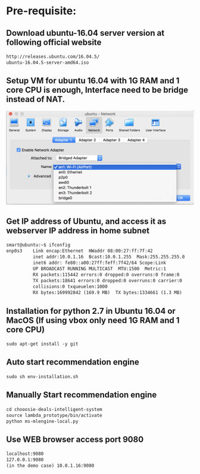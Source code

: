 # Pre-requisite:
## Download ubuntu-16.04 server version at following official website
```
http://releases.ubuntu.com/16.04.5/
ubuntu-16.04.5-server-amd64.iso
```
## Setup VM for ubuntu 16.04 with 1G RAM and 1 core CPU is enough, Interface need to be bridge instead of NAT.
![nic-setup](nic-setup.png)
## Get IP address of Ubuntu, and access it as webserver IP address in home subnet
```
smart@ubuntu:~$ ifconfig
enp0s3    Link encap:Ethernet  HWaddr 08:00:27:ff:7f:42  
          inet addr:10.0.1.16  Bcast:10.0.1.255  Mask:255.255.255.0
          inet6 addr: fe80::a00:27ff:feff:7f42/64 Scope:Link
          UP BROADCAST RUNNING MULTICAST  MTU:1500  Metric:1
          RX packets:115442 errors:0 dropped:0 overruns:0 frame:0
          TX packets:18641 errors:0 dropped:0 overruns:0 carrier:0
          collisions:0 txqueuelen:1000 
          RX bytes:169992842 (169.9 MB)  TX bytes:1334661 (1.3 MB)
```
## Installation for python 2.7 in Ubuntu 16.04 or MacOS (If using vbox only need 1G RAM and 1 core CPU)
```
sudo apt-get install -y git
```
## Auto start recommendation engine
```
sudo sh env-installation.sh
```
## Manually Start recommendation engine
```
cd chooosie-deals-intelligent-system
source lambda_prototype/bin/activate
python ms-mlengine-local.py
```
## Use WEB browser access port 9080
```
localhost:9080
127.0.0.1:9080
(in the demo case) 10.0.1.16:9080
```
